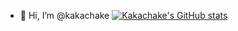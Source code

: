 - 👋 Hi, I’m @kakachake
[![Kakachake's GitHub stats](https://github-readme-stats.vercel.app/api?username=kakachake)](https://github.com/anuraghazra/github-readme-stats)
